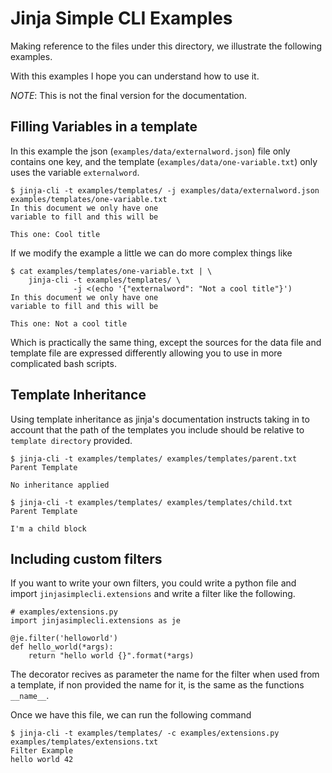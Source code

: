 # Jinja Simple CLI Examples

Making reference to the files under this directory, we illustrate the following examples. 

With this examples I hope you can understand how to use it.

*NOTE*: This is not the final version for the documentation.

## Filling Variables in a template

In this example the json (`examples/data/externalword.json`) file only contains one key, and the template (`examples/data/one-variable.txt`) only
uses the variable `externalword`.

```
$ jinja-cli -t examples/templates/ -j examples/data/externalword.json examples/templates/one-variable.txt
In this document we only have one
variable to fill and this will be

This one: Cool title
```

If we modify the example a little we can do more complex things like
```
$ cat examples/templates/one-variable.txt | \
	jinja-cli -t examples/templates/ \
              -j <(echo '{"externalword": "Not a cool title"}')
In this document we only have one
variable to fill and this will be

This one: Not a cool title
```

Which is practically the same thing, except the sources for the data file and template file are expressed differently allowing you to use in more complicated bash scripts.

## Template Inheritance

Using template inheritance as jinja's documentation instructs taking in to account that the path of the templates you include should be relative to `template directory` provided.

```
$ jinja-cli -t examples/templates/ examples/templates/parent.txt
Parent Template

No inheritance applied
```

```
$ jinja-cli -t examples/templates/ examples/templates/child.txt
Parent Template

I'm a child block
```

## Including custom filters

If you want to write your own filters, you could write a python file and import `jinjasimplecli.extensions` and write a filter like the following. 

```python3
# examples/extensions.py
import jinjasimplecli.extensions as je

@je.filter('helloworld')
def hello_world(*args):
    return "hello world {}".format(*args)
```

The decorator recives as parameter the name for the filter when used from a template, if non provided the name for it, is the same as the functions `__name__`.

Once we have this file, we can run the following command

```
$ jinja-cli -t examples/templates/ -c examples/extensions.py examples/templates/extensions.txt
Filter Example
hello world 42
```
